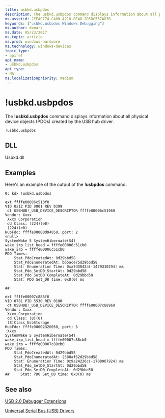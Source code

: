 ```yaml
---
title: usbkd.usbpdos
description: The usbkd.usbpdos command displays information about all physical device objects (PDOs) created by the USB hub driver.
ms.assetid: 2EFAC774-C400-4218-BF48-2D5DC557A83B
keywords: ["usbkd.usbpdos Windows Debugging"]
ms.author: domars
ms.date: 05/23/2017
ms.topic: article
ms.prod: windows-hardware
ms.technology: windows-devices
topic_type:
- apiref
api_name:
- usbkd.usbpdos
api_type:
- NA
ms.localizationpriority: medium
---
```


# !usbkd.usbpdos


The **!usbkd.usbpdos** command displays information about all physical device objects (PDOs) created by the USB hub driver.

```
!usbkd.usbpdos
```

## <span id="DLL"></span><span id="dll"></span>DLL


Usbkd.dll

Examples
--------

Here's an example of the output of the **!usbpdos** command.

```
0: kd> !usbkd.usbpdos

ext ffffe00006c513f0
VID 0a12 PID 0001 REV 0309 
 dt USBHUB!_USB_DEVICE_DESCRIPTOR ffffe00006c51960
Vendor: Xxxx
 Xxxx Corporation
 dd Class: (224)(e0)
 (224)(e0)
HubFdo: ffffe00000d94050, port: 2
<null>
SystemWake 5 SystemHibernate(S4)
wake_irp_list_head = ffffe00006c51cb0
wake_irp = ffffe00006c51cb0
PDO Times:
    Stat_PdoCreatedAt: 0d29bbd58
    Stat_PdoEnumeratedAt: b65ace75d29bbd58
    Stat: Enumeration Time: 0xa7d3842a(-1479310294) ms
    Stat_Pdo_SetD0_StartAt: 0d29bbd58
    Stat_Pdo_SetD0_CompleteAt: 0d29bbd58
    Stat: PDO Set_D0 time: 0x0(0) ms

## 

ext ffffe00007c883f0
VID 0781 PID 5530 REV 0100 
 dt USBHUB!_USB_DEVICE_DESCRIPTOR ffffe00007c88960
Vendor: Xxxx
 Xxxx Corporation
 dd Class: (0)(0)
 (8)Class_UsbStorage
HubFdo: ffffe00002320050, port: 3
:Xxxx  
SystemWake 5 SystemHibernate(S4)
wake_irp_list_head = ffffe00007c88cb0
wake_irp = ffffe00007c88cb0
PDO Times:
    Stat_PdoCreatedAt: 0d29bbd58
    Stat_PdoEnumeratedAt: 2380af52d29bbd58
    Stat: Enumeration Time: 0x9a24226c(-1708907924) ms
    Stat_Pdo_SetD0_StartAt: 0d29bbd58
    Stat_Pdo_SetD0_CompleteAt: 0d29bbd58
##     Stat: PDO Set_D0 time: 0x0(0) ms

```

## <span id="see_also"></span>See also


[USB 2.0 Debugger Extensions](usb-2-0-extensions.md)

[Universal Serial Bus (USB) Drivers](http://go.microsoft.com/fwlink/p?LinkID=227351)

 

 






